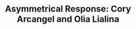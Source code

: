 ---
ee_id: '4419'
site: '1'
type: '5'
title: 'Asymmetrical Response: Cory Arcangel and Olia Lialina'
url: asymmetrical-response
year: '2016'
venue: Western Front
state_country: Vancouver
pitch: "​First in the x3 shows w/ Olia Lialina."
ps: ''
imgs: western-front-vancouver-2016-09-install-03-database-MHC.jpg,western-front-vancouver-2016-09-install-22-database-MHC.jpg,western-front-vancouver-2016-09-install-33-database-MHC.jpg,western-front-vancouver-2016-09-install-08-database-MHC.jpg,western-front-vancouver-2016-09-install-04-database-MHC.jpg,western-front-vancouver-2016-09-install-34-database-MHC.jpg,western-front-vancouver-2016-09-install-09-database-MHC.jpg,western-front-vancouver-2016-09-install-30-database-MHC.jpg,western-front-vancouver-2016-09-install-13-database-MHC.jpg,western-front-vancouver-2016-09-install-02-database-MHC.jpg,western-front-vancouver-2016-09-install-07-database-MHC.jpg,western-front-vancouver-2016-09-install-01-database-MHC.jpg,western-front-vancouver-2016-09-install-14-database-MHC.jpg,western-front-vancouver-2016-09-install-31-database-MHC.jpg,western-front-vancouver-2016-09-install-12-database-MHC.jpg,western-front-vancouver-2016-09-install-05-database-MHC.jpg,western-front-vancouver-2016-09-install-06-database-MHC.jpg,western-front-vancouver-2016-09-install-15-database-MHC.jpg,western-front-vancouver-2016-09-install-32-database-MHC.jpg,western-front-vancouver-2016-09-install-19-database-MHC.jpg,western-front-vancouver-2016-09-install-20-database-MHC.jpg,western-front-vancouver-2016-09-install-21-database-MHC.jpg
things: "[2217] [2011-156-audmcrs-installation] 2011-156 The AUDMCRS Underground Dance
  Music Collection of Recorded Sound,[4119] [2013-193-seinfeld-dvd-lakes] 2013-193
  Seinfeld DVD / Lakes,[4175] [2014-097-hillary-lakes] 2014 097 Hillary / Lakes,[4271]
  [2015-021-frozen] 2015-021 Frozen,[4297] [2015-159-fuck-negativity-sweatpants-srf-027]
  2015-159 Fuck Negativity Sweatpants (SRF-027),[4305] [2015-164-fuck-negativity-slides-srf-032]
  2015-164 Fuck Negativity Slides (SRF-032),[4347] [2016-035-dawgs-lakes] 2016-035
  Dawgs / Lakes,[4366] [2016-077-fuck-negativity-white-sweatpants] 2016-077 Fuck Negativity
  Sweatpants,[4416] [2017-020-asymmetrical-response] 2017-020 Asymmetrical Response"
layout: shows
---
